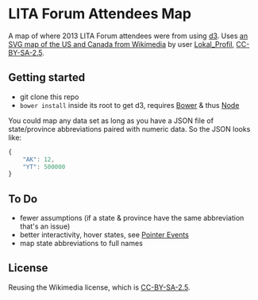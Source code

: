 # LITA Forum Attendees Map

A map of where 2013 LITA Forum attendees were from using [d3](http://d3js.org/). Uses [an SVG map of the US and Canada from Wikimedia](https://commons.wikimedia.org/wiki/File:BlankMap-USA-states-Canada-provinces,_HI_closer.svg) by user [Lokal_Profil](https://commons.wikimedia.org/wiki/User:Lokal_Profil), [CC-BY-SA-2.5](https://creativecommons.org/licenses/by-sa/2.5/).

## Getting started

- git clone this repo
- `bower install` inside its root to get d3, requires [Bower](http://bower.io/) & thus [Node](http://nodejs.org)

You could map any data set as long as you have a JSON file of state/province abbreviations paired with numeric data. So the JSON looks like:

```js
{
    "AK": 12,
    "YT": 500000
}
```

## To Do

- fewer assumptions (if a state & province have the same abbreviation that's an issue)
- better interactivity, hover states, see [Pointer Events](http://www.w3.org/TR/SVG/interact.html#PointerEventsProperty)
- map state abbreviations to full names

## License

Reusing the Wikimedia license, which is [CC-BY-SA-2.5](https://creativecommons.org/licenses/by-sa/2.5/).
